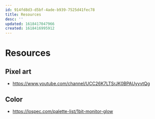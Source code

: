 ```yaml
---
id: 914fd8d3-d5bf-4ade-b939-7525d41fec78
title: Resources
desc: ''
updated: 1618417047966
created: 1618416995912
---
```


# Resources

## Pixel art
- https://www.youtube.com/channel/UCC26K7LTSrJK0BPAUyyvtQg

## Color
- https://lospec.com/palette-list/1bit-monitor-glow